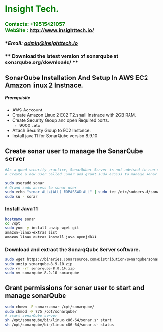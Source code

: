 #  **<span style="color:green">Insight Tech.</span>**
### **<span style="color:green">Contacts: +19515421057<br> WebSite : <http://www.insighttech.io/></span>**
### **Email: admin@insighttech.io*
### ** Download the latest version of sonarqube at sonarqube.org/downloads/ **


## SonarQube Installation And Setup In AWS EC2 Amazon linux 2 Instnace.
##### Prerequisite
+ AWS Acccount.
+ Create Amazon Linux 2 EC2 T2.small Instnace with 2GB RAM.
+ Create Security Group and open Required ports.
   + 9000 ..etc
+ Attach Security Group to EC2 Instance.
+ Install java 11 for SonarQube version 8.9.10

## Create sonar user to manage the SonarQube server
```sh
#As a good security practice, SonarQuber Server is not advised to run sonar service as a root user, 
# create a new user called sonar and grant sudo access to manage sonar services as follows

sudo useradd sonar
# Grand sudo access to sonar user
sudo echo "sonar ALL=(ALL) NOPASSWD:ALL" | sudo tee /etc/sudoers.d/sonar
sudo su - sonar
```

### Install Java 11

``` sh
hostname sonar
cd /opt
sudo yum -y install unzip wget git
amazon-linux-extras list
amazon-linux-extras install java-openjdk11
```
### Download and extract the SonarqQube Server software.
```sh
sudo wget https://binaries.sonarsource.com/Distribution/sonarqube/sonarqube-8.9.10.zip
sudo unzip sonarqube-8.9.10.zip
sudo rm -rf sonarqube-8.9.10.zip
sudo mv sonarqube-8.9.10 sonarqube
```

## Grant permissions for sonar user to start and manage sonarQube
```sh
sudo chown -R sonar:sonar /opt/sonarqube/
sudo chmod -R 775 /opt/sonarqube/
# start sonarQube server
sh /opt/sonarqube/bin/linux-x86-64/sonar.sh start 
sh /opt/sonarqube/bin/linux-x86-64/sonar.sh status
```

